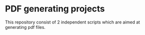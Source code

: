 <h1>PDF generating projects</h1>
<p>This repository consist of 2 independent scripts 
which are aimed at generating pdf files.</p>